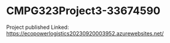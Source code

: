 # CMPG323Project3-33674590
 
Project published Linked: https://ecopowerlogistics20230920003952.azurewebsites.net/
